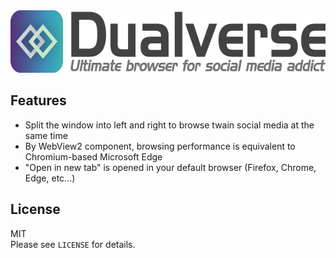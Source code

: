 <img src="./design/github.png" height="100" alt="Dualverse">

## Features

- Split the window into left and right to browse twain social media at the same time
- By WebView2 component, browsing performance is equivalent to Chromium-based Microsoft Edge
- "Open in new tab" is opened in your default browser (Firefox, Chrome, Edge, etc...)

## License

MIT  
Please see `LICENSE` for details.
